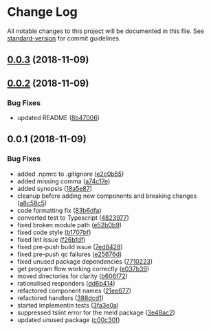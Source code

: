# Change Log

All notable changes to this project will be documented in this file. See [standard-version](https://github.com/conventional-changelog/standard-version) for commit guidelines.

<a name="0.0.3"></a>
## [0.0.3](https://github.com/bjvickers/collection-pipeline-rest-scaffold/compare/v0.0.2...v0.0.3) (2018-11-09)



<a name="0.0.2"></a>
## [0.0.2](https://github.com/bjvickers/collection-pipeline-rest-scaffold/compare/v0.0.1...v0.0.2) (2018-11-09)


### Bug Fixes

* updated README ([8b47006](https://github.com/bjvickers/collection-pipeline-rest-scaffold/commit/8b47006))



<a name="0.0.1"></a>
## 0.0.1 (2018-11-09)


### Bug Fixes

* added .npmrc to .gitignore ([e2c0b55](https://github.com/bjvickers/collection-pipeline-rest-scaffold/commit/e2c0b55))
* added missing comma ([a74c17e](https://github.com/bjvickers/collection-pipeline-rest-scaffold/commit/a74c17e))
* added synopsis ([18a5e87](https://github.com/bjvickers/collection-pipeline-rest-scaffold/commit/18a5e87))
* cleanup before adding new components and breaking changes ([a8c58c5](https://github.com/bjvickers/collection-pipeline-rest-scaffold/commit/a8c58c5))
* code formatting fix ([83b6dfa](https://github.com/bjvickers/collection-pipeline-rest-scaffold/commit/83b6dfa))
* converted test to Typescript ([4823977](https://github.com/bjvickers/collection-pipeline-rest-scaffold/commit/4823977))
* fixed broken module path ([e52b0b9](https://github.com/bjvickers/collection-pipeline-rest-scaffold/commit/e52b0b9))
* fixed code style ([b1707bf](https://github.com/bjvickers/collection-pipeline-rest-scaffold/commit/b1707bf))
* fixed lint issue ([f26bfdf](https://github.com/bjvickers/collection-pipeline-rest-scaffold/commit/f26bfdf))
* fixed pre-push build issue ([7ed8428](https://github.com/bjvickers/collection-pipeline-rest-scaffold/commit/7ed8428))
* fixed pre-push qc failures ([e25676d](https://github.com/bjvickers/collection-pipeline-rest-scaffold/commit/e25676d))
* fixed unused package dependencies ([7710223](https://github.com/bjvickers/collection-pipeline-rest-scaffold/commit/7710223))
* get program flow working correctly ([e037b39](https://github.com/bjvickers/collection-pipeline-rest-scaffold/commit/e037b39))
* moved directories for clarity ([b606f72](https://github.com/bjvickers/collection-pipeline-rest-scaffold/commit/b606f72))
* rationalised responders ([dd6b414](https://github.com/bjvickers/collection-pipeline-rest-scaffold/commit/dd6b414))
* refactored component names ([21ee677](https://github.com/bjvickers/collection-pipeline-rest-scaffold/commit/21ee677))
* refactored handlers ([388dcd1](https://github.com/bjvickers/collection-pipeline-rest-scaffold/commit/388dcd1))
* started implementin tests ([3fa3e0a](https://github.com/bjvickers/collection-pipeline-rest-scaffold/commit/3fa3e0a))
* suppressed tslint error for the meld package ([3e48ac2](https://github.com/bjvickers/collection-pipeline-rest-scaffold/commit/3e48ac2))
* updated unused package ([c00c30f](https://github.com/bjvickers/collection-pipeline-rest-scaffold/commit/c00c30f))
